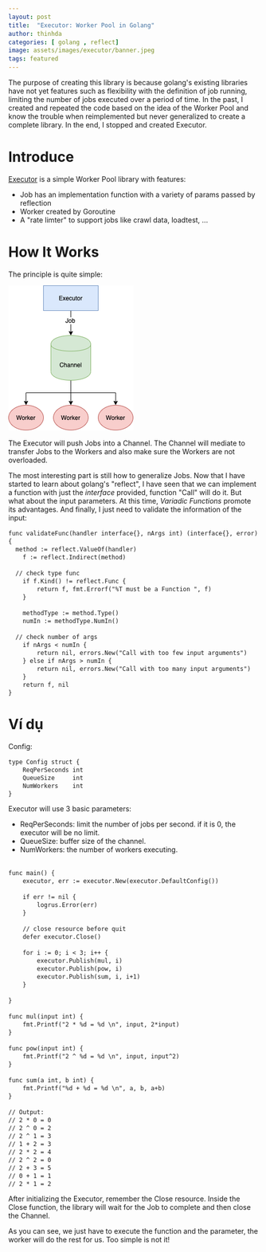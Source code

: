 ```yaml
---
layout: post
title:  "Executor: Worker Pool in Golang"
author: thinhda
categories: [ golang , reflect]
image: assets/images/executor/banner.jpeg
tags: featured
---
```


The purpose of creating this library is because golang's existing libraries have not yet features such as flexibility with the definition of job running, limiting the number of jobs executed over a period of time. In the past, I created and repeated the code based on the idea of the Worker Pool and know the trouble when reimplemented but never generalized to create a complete library. In the end, I stopped and created Executor.

# Introduce

[Executor](https://github.com/thinhdanggroup/executor) is a simple Worker Pool library with features:

- Job has an implementation function with a variety of params passed by reflection
- Worker created by Goroutine
- A "rate limter" to support jobs like crawl data, loadtest, ...

# How It Works

The principle is quite simple:

![grpc-web-model](/assets/images/executor/executor.png)

The Executor will push Jobs into a Channel. The Channel will mediate to transfer Jobs to the Workers and also make sure the Workers are not overloaded.

The most interesting part is still how to generalize Jobs. Now that I have started to learn about golang's "reflect", I have seen that we can implement a function with just the *interface* provided, function "Call" will do it. But what about the input parameters. At this time, *Variadic Functions* promote its advantages. And finally, I just need to validate the information of the input:

```golang
func validateFunc(handler interface{}, nArgs int) (interface{}, error) {
  method := reflect.ValueOf(handler)
	f := reflect.Indirect(method)

  // check type func
	if f.Kind() != reflect.Func {
		return f, fmt.Errorf("%T must be a Function ", f)
	}

	methodType := method.Type()
	numIn := methodType.NumIn()

  // check number of args 
	if nArgs < numIn {
		return nil, errors.New("Call with too few input arguments")
	} else if nArgs > numIn {
		return nil, errors.New("Call with too many input arguments")
	}
	return f, nil
}
```

# Ví dụ

Config:

```golang
type Config struct {
	ReqPerSeconds int
	QueueSize     int
	NumWorkers    int
}
```

Executor will use 3 basic parameters:

- ReqPerSeconds: limit the number of jobs per second. if it is 0, the executor will be no limit.
- QueueSize: buffer size of the channel.
- NumWorkers: the number of workers executing.

```golang

func main() {
	executor, err := executor.New(executor.DefaultConfig())

	if err != nil {
		logrus.Error(err)
	}

	// close resource before quit
	defer executor.Close()

	for i := 0; i < 3; i++ {
		executor.Publish(mul, i)
		executor.Publish(pow, i)
		executor.Publish(sum, i, i+1)
	}

}

func mul(input int) {
	fmt.Printf("2 * %d = %d \n", input, 2*input)
}

func pow(input int) {
	fmt.Printf("2 ^ %d = %d \n", input, input^2)
}

func sum(a int, b int) {
	fmt.Printf("%d + %d = %d \n", a, b, a+b)
}

// Output:
// 2 * 0 = 0 
// 2 ^ 0 = 2 
// 2 ^ 1 = 3 
// 1 + 2 = 3 
// 2 * 2 = 4 
// 2 ^ 2 = 0 
// 2 + 3 = 5 
// 0 + 1 = 1 
// 2 * 1 = 2

```

After initializing the Executor, remember the Close resource. Inside the Close function, the library will wait for the Job to complete and then close the Channel.

As you can see, we just have to execute the function and the parameter, the worker will do the rest for us. Too simple is not it!


